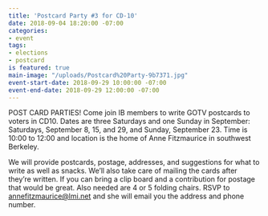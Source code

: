 ```yaml
---
title: 'Postcard Party #3 for CD-10'
date: 2018-09-04 18:20:00 -07:00
categories:
- event
tags:
- elections
- postcard
is featured: true
main-image: "/uploads/Postcard%20Party-9b7371.jpg"
event-start-date: 2018-09-29 10:00:00 -07:00
event-end-date: 2018-09-29 12:00:00 -07:00
---
```


POST CARD PARTIES! Come join IB members to write GOTV postcards to voters in CD10. Dates are three Saturdays and one Sunday in September: Saturdays, September 8, 15, and 29, and Sunday, September 23. Time is 10:00 to 12:00 and location is the home of Anne Fitzmaurice in southwest Berkeley. 

We will provide postcards, postage, addresses, and suggestions for what to write as well as snacks. We’ll also take care of mailing the cards after they’re written. If you can bring a clip board and a contribution for postage that would be great. Also needed are 4 or 5 folding chairs. RSVP to annefitzmaurice@lmi.net and she will email you the address and phone number.